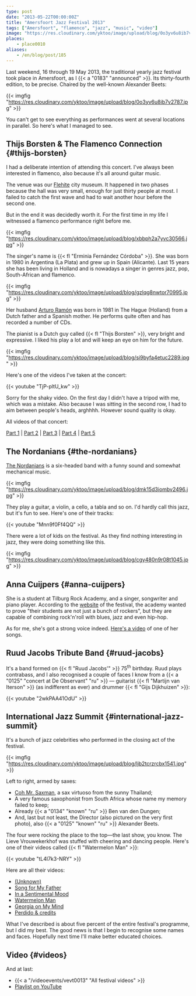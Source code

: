 ```yaml
---
type: post
date: "2013-05-22T00:00:00Z"
title: "Amersfoort Jazz Festival 2013"
tags: ["Amersfoort", "flamenco", "jazz", "music", "video"]
image: "https://res.cloudinary.com/yktoo/image/upload/blog/0o3yv6u8ib7v2787.jpg"
places:
    - place0010
aliases:
    - /en/blog/post/185
---
```


Last weekend, 16 through 19 May 2013, the traditional yearly jazz festival took place in Amersfoort, as I {{< a "0183" "announced" >}}. Its thirty-fourth edition, to be precise. Chaired by the well-known Alexander Beets:

{{< imgfig "https://res.cloudinary.com/yktoo/image/upload/blog/0o3yv6u8ib7v2787.jpg" >}}

<!--more-->

You can't get to see everything as performances went at several locations in parallel. So here's what I managed to see.

## Thijs Borsten & The Flamenco Connection {#thijs-borsten}

I had a deliberate intention of attending this concert. I've always been interested in flamenco, also because it's all around guitar music.

The venue was our [Flehite](http://www.museumflehite.nl/) city museum. It happened in two phases because the hall was very small, enough for just thirty people at most. I failed to catch the first wave and had to wait another hour before the second one.

But in the end it was decidedly worth it. For the first time in my life I witnessed a flamenco performance right before me.

{{< imgfig "https://res.cloudinary.com/yktoo/image/upload/blog/xbbph2a7yvc30566.jpg" >}}

The singer's name is {{< fl "Erminia Fernández Córdoba" >}}. She was born in 1980 in Argentina (La Plata) and grew up in Spain (Alicante). Last 15 years she has been living in Holland and is nowadays a singer in genres jazz, pop, South-African and flamenco.

{{< imgfig "https://res.cloudinary.com/yktoo/image/upload/blog/gzlqg8nwtor70995.jpg" >}}

Her husband [Arturo Ramón](http://www.arturoramon.com/) was born in 1981 in The Hague (Holland) from a Dutch father and a Spanish mother. He performs quite often and has recorded a number of CDs.

The pianist is a Dutch guy called {{< fl "Thijs Borsten" >}}, very bright and expressive. I liked his play a lot and will keep an eye on him for the future.

{{< imgfig "https://res.cloudinary.com/yktoo/image/upload/blog/si9byfa4etuc2289.jpg" >}}

Here's one of the videos I've taken at the concert:

{{< youtube "TjP-pltU_kw" >}}

Sorry for the shaky video. On the first day I didn't have a tripod with me, which was a mistake. Also because I was sitting in the second row, I had to aim between people's heads, arghhhh. However sound quality is okay.

All videos of that concert:

[Part 1](http://www.youtube.com/watch?v=TjP-pltU_kw) |
[Part 2](http://www.youtube.com/watch?v=a62234HbSKo) |
[Part 3](http://www.youtube.com/watch?v=DuA1Zu9Gt3A) |
[Part 4](http://www.youtube.com/watch?v=QNl4-5zddic) |
[Part 5](http://www.youtube.com/watch?v=_OdibjdsXsk)

## The Nordanians {#the-nordanians}

[The Nordanians](http://www.nordanians.com/) is a six-headed band with a funny sound and somewhat mechanical music.

{{< imgfig "https://res.cloudinary.com/yktoo/image/upload/blog/dmk15d3iombv2496.jpg" >}}

They play a guitar, a violin, a cello, a tabla and so on. I'd hardly call this jazz, but it's fun to see. Here's one of their tracks:

{{< youtube "Mnn9f0Ff4QQ" >}}

There were a lot of kids on the festival. As they find nothing interesting in jazz, they were doing something like this.

{{< imgfig "https://res.cloudinary.com/yktoo/image/upload/blog/cgy480n9r08t1045.jpg" >}}

## Anna Cuijpers {#anna-cuijpers}

She is a student at Tilburg Rock Academy, and a singer, songwriter and piano player. According to the [website](http://www.amersfoortjazz.nl/) of the festival, the academy wanted to prove "their students are not just a bunch of rockers", but they are capable of combining rock'n'roll with blues, jazz and even hip-hop.

As for me, she's got a strong voice indeed. [Here's a video](http://www.youtube.com/watch?v=J0i2vLF6h4A) of one of her songs.

## Ruud Jacobs Tribute Band {#ruud-jacobs}

It's a band formed on {{< fl "Ruud Jacobs'" >}} 75<sup>th</sup> birthday. Ruud plays contrabass, and I also recognised a couple of faces I know from a {{< a "0125" "concert at De Observant" "ru" >}} — guitarist {{< fl "Martijn van Iterson" >}} (as indifferent as ever) and drummer {{< fl "Gijs Dijkhuizen" >}}:

{{< youtube "2wkPAA41OdU" >}}

## International Jazz Summit {#international-jazz-summit}

It's a bunch of jazz celebrities who performed in the closing act of the festival.

{{< imgfig "https://res.cloudinary.com/yktoo/image/upload/blog/ljb2tcrzrcbx1541.jpg" >}}

Left to right, armed by saxes:

* [Coh Mr. Saxman](http://www.kohmrsaxman.com/), a sax virtuoso from the sunny Thailand;
* A very famous saxophonist from South Africa whose name my memory failed to keep;
* Already {{< a "0134" "known" "ru" >}} Ben van den Dungen;
* And, last but not least, the Director (also pictured on the very first photo), also {{< a "0125" "known" "ru" >}} Alexander Beets.

The four were rocking the place to the top—the last show, you know. The Lieve Vrouwekerkhof was stuffed with cheering and dancing people. Here's one of their videos called {{< fl "Watermelon Man" >}}:

{{< youtube "tL4l7k3-NRY" >}}

Here are all their videos:

* [(Unknown)](http://www.youtube.com/watch?v=ZwQ6gNszgE8)
* [Song for My Father](http://www.youtube.com/watch?v=0XVn3h6mOPI)
* [In a Sentimental Mood](http://www.youtube.com/watch?v=d0olUvfyyx4)
* [Watermelon Man](http://www.youtube.com/watch?v=tL4l7k3-NRY)
* [Georgia on My Mind](http://www.youtube.com/watch?v=uU1o6ivsg2c)
* [Perdido &amp; credits](http://www.youtube.com/watch?v=r1cSyZ_lXtw)

What I've described is about five percent of the entire festival's programme, but I did my best. The good news is that I begin to recognise some names and faces. Hopefully next time I'll make better educated choices.

## Video {#videos}

And at last:

* {{< a "/videoevents/vevt0013" "All festival videos" >}}
* [Playlist on YouTube](http://www.youtube.com/playlist?list=PLRtML0bqZ1ineNeyAPp-7wAvCFWk2mnf9)

